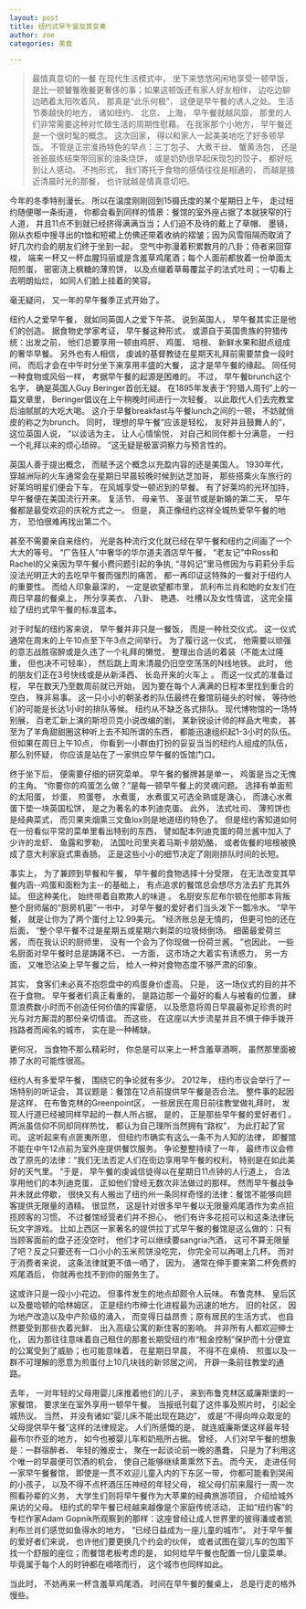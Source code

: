 ```yaml
---
layout: post
title: 纽约式早午餐及其变奏
author: zoe
categories: 美食

---
```


> 最情真意切的一餐 在现代生活模式中， 坐下来悠悠闲闲地享受一顿早饭， 是比一顿饕餮晚餐更奢侈的事；如果这顿饭还有家人好友相伴， 边吃边聊边晒着太阳吹着风， 那真是“此乐何极”， 这便是早午餐的诱人之处。 生活节奏越快的地方， 诸如纽约、 北京、 上海， 早午餐就越风靡， 那里的人们非常需要这种对忙碌生活的周期性慰藉。 在我家那个小地方， 早午餐还是一个很时髦的概念。 这次回家， 得以和家人一起美美地吃了好多顿早饭。  不管是正宗淮扬特色的早点：三丁包子、 大煮干丝、 蟹黄汤包， 还是爸爸晨练结束带回家的油条烧饼， 或是奶奶很早起床现包的饺子， 都好吃到让人感动。 不拘形式， 我们寄托于食物的感情往往是相通的， 而越是接近清晨时光的那餐， 也许就越是情真意切吧。 

今年的冬季特别漫长。 所以在温度刚刚回到15摄氏度的某个星期日上午， 走过纽约随便哪一条街道， 你都会看到同样的情景：餐馆的室外座占据了本就狭窄的行人道， 并且11点不到就已经挤得满满当当；人们迫不及待的戴上了草帽、 墨镜， 刚从衣柜中搜寻出的t恤和短裙上仿佛还带着收纳的褶皱；因为风雪阻隔而取消了好几次约会的朋友们终于坐到一起， 空气中弥漫着积累数月的八卦；侍者来回穿梭， 端来一杯又一杯血腥玛丽或是含羞草鸡尾酒；每个人面前都放着一份单面太阳煎蛋， 密密浇上枫糖的薄煎饼， 以及点缀着草莓覆盆子的法式吐司；一切看上去明朗灿烂， 如同人们脸上挂着的笑容。 

毫无疑问， 又一年的早午餐季正式开始了。 

纽约人之爱早午餐， 就如同英国人之爱下午茶。 说到英国人， 早午餐其实正是他们的创造。 据食物史学家考证， 早午餐这种形式， 或源自于英国贵族的狩猎传统：出发之前， 他们总要享用一顿由鸡肝、 鸡蛋、 培根、 新鲜水果和甜点组成的奢华早餐。 另外也有人相信， 虔诚的基督教徒在星期天礼拜前需要禁食一段时间， 而后才会在中午时分坐下来享用丰盛的大餐， 这才是早午餐的缘起。 同任何一种食物或风俗一样， 考据早午餐的起源是困难的。 不过， 早午餐brunch这个名字， 确是英国人Guy Beringer首创无疑。 在1895年发表于“狩猎人周刊”上的一篇文章里， Beringer倡议在上午稍晚时间进行一次轻餐， 以此取代人们去完教堂后油腻腻的大吃大喝。 这介于早餐breakfast与午餐lunch之间的一顿， 不妨就俏皮的称之为brunch。 同时， 理想的早午餐“应该是轻松， 友好并且鼓舞人的”， 这位英国人说， “以谈话为主， 让人心情愉悦， 对自己和同伴都十分满意， 一扫一个礼拜以来的烦心琐碎。 ”这无疑是极富洞察力与预言性的。 

英国人善于提出概念， 而赋予这个概念以充盈内容的还是美国人。 1930年代， 穿越洲际的火车通常会在星期日早晨较晚时候到达芝加哥， 那些搭乘火车旅行的好莱坞明星们便会下车， 在风城享受一顿迟到的早餐。 有了好莱坞的光环加持， 早午餐便在美国流行开来。 复活节、 母亲节、 圣诞节或是新婚的第二天， 早午餐都是最受欢迎的庆祝方式之一。 但是， 真正像纽约这样全城热爱早午餐的地方， 恐怕很难再找出第二个。 

甚至不需要亲自来纽约， 光是各种流行文化就已经在早午餐和纽约之间画了一个大大的等号。 “广告狂人”中奢华的华尔道夫酒店早午餐， “老友记”中Ross和Rachel的父亲因为早午餐小费问题引起的争执, “寻妈记”里马修因为与莉莉分手后没法光明正大的去吃早午餐而强烈的痛苦， 都一再印证这特殊的一餐对于纽约人的重要性。 而给人印象最深的， 一定是欲望都市里， 凯利布兰肖和她的女友们在周日早晨的餐桌上， 所分享美衣、 八卦、 艳遇、 吐槽以及女性情谊， 这完全描绘了纽约式早午餐的标准蓝本。 

对于时髦的纽约客来说， 早午餐并非只是一餐饭， 而是一种社交仪式。 这一仪式通常在周末的上午10点至下午3点之间举行。 为了履行这一仪式， 他需要以顽强的意志战胜宿醉或是久违了一个礼拜的懒觉， 整理出合适的着装（不能太过隆重， 但也决不可轻率）， 然后跳上周末清晨仍旧空空荡荡的N线地铁。 此时， 他的朋友们正在3号快线或是从新泽西、 长岛开来的火车上 。 而这一仪式的准备过程， 早在数天乃至数周前就已开始， 因为要在每个人满满的日程本里找到重合的空白， 殊非易事。 这一只小小的朝圣者的队伍最终在餐馆前碰头的时候， 等待他们的可能是长达1小时的排队等候。  纽约从不缺乏各式排队。 现代博物馆的一场特别展， 百老汇新上演的斯坦贝克小说改编的剧， 某新锐设计师的样品大甩卖， 甚至为了羊角甜甜圈这种听上去不知所谓的东西， 都能迅速组织起1-3小时的队伍。 但如果在周日上午10点， 你看到一小群由打扮的妥妥当当的纽约人组成的队伍， 那么别怀疑， 你应该是站在了一家供应早午餐的饭馆门口。 

终于坐下后， 便需要仔细的研究菜单。 早午餐的餐牌甚是单一， 鸡蛋是当之无愧的主角。 “你要你的鸡蛋怎么做？”是每一顿早午餐上的灵魂问题。 选择有单面煎的太阳蛋， 炒蛋， 煎蛋卷， 水煮蛋， 水煮蛋又可选全熟或是溏心， 而溏心水煮蛋下垫一块英国松饼， 是之为著名的本列迪克蛋。 此外， 法式吐司、 薄煎饼也是经典菜式， 而贝果夹烟熏三文鱼lox则是地道纽约特色了。 但是纽约客知道如何在一份看似平常的菜单里看出特别的东西， 譬如配本列迪克蛋的荷兰酱中加入了少许的龙虾、 鱼露和罗勒， 法国吐司里夹着马斯卡朋奶酪， 或者佐餐的培根被换成了意大利家庭式熏香肠。 正是这些小小的细节决定了刚刚排队时间的长短。 

事实上， 为了兼顾到早餐和午餐， 早午餐的食物选择十分受限， 在无法改变其早餐内涵--鸡蛋和面粉为主--的基础上， 有点追求的餐馆总会想尽方法去扩充其外延。 但这种美化， 始终带着自欺欺人的味道 。 名厨安东尼布尔顿在他那本背叛整个厨师届的“厨房机密”一书中， 对早午餐的爱好者们当头泼下一瓢冷水。 “早午餐， 就是让你为了两个蛋付上12.99美元。 ”经济账总是无情的， 但更可怕的还在后面， “整个早午餐不过是星期五或星期六剩菜的垃圾倾倒场。 细菌最爱荷兰酱， 而在我认识的厨师里， 没有一个会为了你现做一份荷兰酱。 ”也因此， 一些名厨面对早午餐时总是踌躇不已， 一方面， 这市场之大着实有诱惑力， 另一方面， 又唯恐沾染上早午餐之后， 给人一种对食物态度不够严肃的印象。  

其实， 食客们未必真不抱怨盘中的鸡蛋身价虚高。 只是， 这一场仪式的目的并不在于食物。 早午餐者们真正看重的， 是路边那一个最好的看人与被看的位置， 肆意浪费数小时而不创造任何价值的挥霍感， 以及愿意将周日早晨最弥足珍贵的时光与对方厮混的那份亲切情谊。 而这些， 在这座以大步流星并且不惧于伸手拨开挡路者而闻名的城市， 实在是一种稀缺。 

更何况， 当食物不那么精彩时， 你总是可以来上一杯含羞草酒啊， 虽然那里面被掺了水的可能性很高。 

纽约人有多爱早午餐， 围绕它的争论就有多少。 2012年， 纽约市议会举行了一场特别的听证会， 其议题是：餐馆在12点前提供早午餐是否合法。 整件事的起因是这样，  在布鲁克林的Greenpoint区， 一些居民在周日前往教堂做礼拜时， 发现人行道已经被同样早起的一群人所占据， 是的， 正是那些早午餐的爱好者们 。 两派虽信仰不同却同样热忱， 都认为自己理所当然拥有“路权”， 为此打起了官司。 这听起来有点匪夷所思， 但纽约市确实有这么一条不为人知的法律， 即餐馆不能在中午12点前为室外座提供餐饮服务。 争论整整持续了一年， 最终市议会修改了原先的法律：“我们无法否定人们在街边享用早午餐的权利， 特别是在如此美好的天气里。 ”于是， 早午餐的虔诚信徒得以在星期日11点钟的人行道上， 合法享用他们的本列迪克蛋， 正如他们曾经无数次非法做过的那样。 然而早午餐战争并未就此停歇， 很快又有人搬出了纽约州一条同样奇怪的法律：餐馆不能够向顾客提供无限量的酒精。 很显然， 这是针对很多早午餐以无限量鸡尾酒作为卖点招揽顾客的习惯。 不过餐馆经营者们并不担心， 他们有许多花招可以和这条法律玩玩文字游戏。 比如上西区一家著名的提供拉丁式早午餐的餐馆是这么做的：只有当顾客面前的盘子还没空时， 他们才可以继续要sangria汽酒， 这可不算无限量了吧？反之只要还有一口小小的玉米煎饼没吃完， 你完全可以再喝上几杯。 而对于消费者来说， 这条法律就更不值一哂了， 因为， 通常在伸手要来第二杯免费的鸡尾酒后， 你就再也找不到你的服务生了。 

这或许只是一段小小花边。 但事件发生的地点却颇令人玩味。 布鲁克林、 皇后区以及曼哈顿的哈林姆区， 正是纽约市绅士化进程最为迅速的地方。 旧的社区， 因为地产改造以及中产阶级的涌入， 而变得日益昂贵；原有居民的生活方式， 也自然要受到那些衣着光鲜、 出入高级公寓的新住客的影响。 并非所有人都欢迎绅士化， 因为那往往意味着自己租住的那套长期受纽约市“租金控制”保护而十分便宜的公寓受到了威胁；也可能意味着， 在星期日早晨， 不得不在桌椅、 煎蛋以及一群不可理解的愿意为煎蛋付上10几块钱的新邻居之间， 开辟一条前往教堂的通路。 

去年， 一对年轻的父母用婴儿床推着他们的儿子， 来到布鲁克林区威廉斯堡的一家餐馆， 要求坐在室外享用一顿早午餐。 当报纸刊载了这件事及照片时， 引起全城热议。 当然， 并没有诸如“婴儿床不能出现在路边”， 或是“不得向哗众取宠的父母提供早午餐”这样的法律规定。 人们所感慨的是， 就连威廉斯堡这样最年轻最布尔乔亚的地方， 如今也被婴儿车和奶瓶所占据。 曾经， 人们对早午餐的想象是：一群宿醉者、 年轻的雅皮士，  聚在一起谈论前一晚的愚蠢， 只是为了利用这个唯一的早晨便可饮酒的机会， 使自己能够继续熏熏然下去。 而今天， 走进任何一家早午餐餐馆， 即使是一贯不欢迎儿童入内的下东区一带， 你都可能看到哭闹的小孩子， 以及不得不点杯酒压压神经的年轻父母， 祖父母们前来履行一周一次照看孙辈的义务， 大学生们则将早午餐作为大苹果的经典旅游项目， 介绍给城外来访的父母。 纽约式的早午餐已经越来越像是个家庭传统活动， 正如“纽约客”的专栏作家Adam Gopnik所观察到的那样：这座曾经让成人世界里的彼得潘或者凯利布兰肖们感觉如鱼得水的地方， “已经日益成为一座儿童的城市”。  对于早午餐的爱好者们来说， 也许他们要更换几个约会的伙伴， 或者试图在婴儿车的包围下找一个舒服的座位；而餐馆老板考虑的是， 如何给早午餐也配置一份儿童菜单。 毕竟属于每个人的时钟都在嘀嗒而行， 这个城市也同样如此。 

当此时， 不妨再来一杯含羞草鸡尾酒， 时间在早午餐的餐桌上， 总是行走的格外慢些。  

